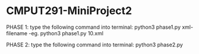 # CMPUT291-MiniProject2

PHASE 1:
type the following command into terminal:
python3 phase1.py xml-filename
  -eg. python3 phase1.py 10.xml
  
PHASE 2:
type the following command into terminal:
python3 phase2.py

